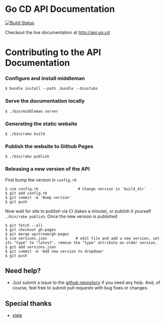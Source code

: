 # Go CD API Documentation

[![Build Status](https://snap-ci.com/gocd/api.go.cd/branch/master/build_image)](https://snap-ci.com/gocd/api.go.cd/branch/master)

Checkout the live documentation at http://api.go.cd

# Contributing to the API Documentation

### Configure and install middleman

```
$ bundle install --path .bundle --binstubs
```

### Serve the documentation locally

```
$ ./bin/middleman server
```

### Generating the static website

```
$ ./bin/rake build
```

### Publish the website to Github Pages

```
$ ./bin/rake publish
```

### Releasing a new version of the API

First bump the version in `config.rb`

```
$ vim config.rb                  # Change version in `build_dir`
$ git add config.rb
$ git commit -m 'Bump version'
$ git push
```

Now wait for site to publish via CI (takes a minute), or publish it yourself `./bin/rake publish`. Once the new version is published

```
$ git fetch --all
$ git checkout gh-pages
$ git merge upstream/gh-pages
$ vim versions.json             # edit file and add a new version, set its "type" to "latest", remove the "type" attribute on older version.
$ git add versions.json
$ git commit -m 'Add new version to dropdown'
$ git push
```

## Need help?

* Just submit a issue to the [github repository](https://github.com/gocd/api-docs) if you need any help. And, of course, feel free to submit pull requests with bug fixes or changes.


## Special thanks

* [slate](https://github.com/tripit/slate)
